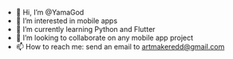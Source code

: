 - 👋 Hi, I’m @YamaGod
- 👀 I’m interested in mobile apps
- 🌱 I’m currently learning Python and Flutter
- 💞️ I’m looking to collaborate on any mobile app project
- 📫 How to reach me: send an email to artmakeredd@gmail.com

<!---
YamaGod/YamaGod is a ✨ special ✨ repository because its `README.md` (this file) appears on your GitHub profile.
You can click the Preview link to take a look at your changes.
--->
